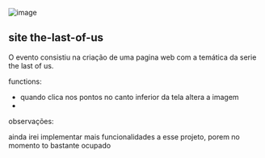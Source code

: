![image](https://github.com/wellington067/site-the-last-of-us-evento-semana-do-programador-contratado/assets/109475692/be52d1e5-90dd-4933-971d-0a1d4818c707)



## site the-last-of-us
O evento consistiu na criação de uma pagina web com a temática da serie the last of us.

functions:
<ul>
    <li>quando clica nos pontos no canto inferior da tela altera a imagem</li>
    <li></li>
</ul>

observações:

ainda irei implementar mais funcionalidades a esse projeto, porem no momento to bastante ocupado
